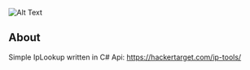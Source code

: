 
![Alt Text](https://share.creavite.co/D5taIqeL6cSkdHIK.gif)

## About
Simple IpLookup written in C#
Api:  https://hackertarget.com/ip-tools/


